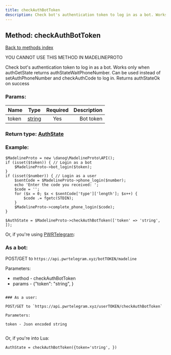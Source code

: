 ```yaml
---
title: checkAuthBotToken
description: Check bot's authentication token to log in as a bot. Works only when authGetState returns authStateWaitPhoneNumber. Can be used instead of setAuthPhoneNumber and checkAuthCode to log in. Returns authStateOk on success
---
```

## Method: checkAuthBotToken  
[Back to methods index](index.md)


YOU CANNOT USE THIS METHOD IN MADELINEPROTO


Check bot's authentication token to log in as a bot. Works only when authGetState returns authStateWaitPhoneNumber. Can be used instead of setAuthPhoneNumber and checkAuthCode to log in. Returns authStateOk on success

### Params:

| Name     |    Type       | Required | Description |
|----------|:-------------:|:--------:|------------:|
|token|[string](../types/string.md) | Yes|Bot token|


### Return type: [AuthState](../types/AuthState.md)

### Example:


```
$MadelineProto = new \danog\MadelineProto\API();
if (isset($token)) { // Login as a bot
    $MadelineProto->bot_login($token);
}
if (isset($number)) { // Login as a user
    $sentCode = $MadelineProto->phone_login($number);
    echo 'Enter the code you received: ';
    $code = '';
    for ($x = 0; $x < $sentCode['type']['length']; $x++) {
        $code .= fgetc(STDIN);
    }
    $MadelineProto->complete_phone_login($code);
}

$AuthState = $MadelineProto->checkAuthBotToken(['token' => 'string', ]);
```

Or, if you're using [PWRTelegram](https://pwrtelegram.xyz):

### As a bot:

POST/GET to `https://api.pwrtelegram.xyz/botTOKEN/madeline`

Parameters:

* method - checkAuthBotToken
* params - {"token": "string", }

```

### As a user:

POST/GET to `https://api.pwrtelegram.xyz/userTOKEN/checkAuthBotToken`

Parameters:

token - Json encoded string


```

Or, if you're into Lua:

```
AuthState = checkAuthBotToken({token='string', })
```

